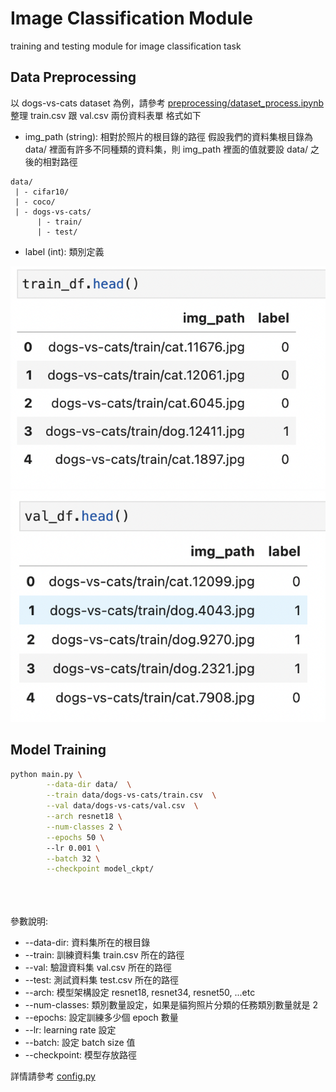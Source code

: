 # Image Classification Module

training and testing module for image classification task

## Data Preprocessing

以 dogs-vs-cats dataset 為例，請參考 [preprocessing/dataset_process.ipynb](preprocessing/dataset_process.ipynb)
整理 train.csv 跟 val.csv 兩份資料表單
格式如下

* img_path (string): 相對於照片的根目錄的路徑
  假設我們的資料集根目錄為 data/ 裡面有許多不同種類的資料集，則 img_path 裡面的值就要設 data/ 之後的相對路徑

```
data/ 
 | - cifar10/
 | - coco/
 | - dogs-vs-cats/
      | - train/
      | - test/   
```

* label (int): 類別定義

![](image/train_dataframe.png)
![](image/val_dataframe.png)



## Model Training

```bash
python main.py \
        --data-dir data/  \
        --train data/dogs-vs-cats/train.csv  \
        --val data/dogs-vs-cats/val.csv  \
        --arch resnet18 \
        --num-classes 2 \
        --epochs 50 \ 
        --lr 0.001 \
        --batch 32 \
        --checkpoint model_ckpt/  

   
 
```

參數說明:
* --data-dir: 資料集所在的根目錄 
* --train:  訓練資料集 train.csv 所在的路徑
* --val:  驗證資料集 val.csv 所在的路徑
* --test: 測試資料集 test.csv 所在的路徑
* --arch: 模型架構設定 resnet18, resnet34, resnet50, ...etc
* --num-classes: 類別數量設定，如果是貓狗照片分類的任務類別數量就是 2 
* --epochs: 設定訓練多少個 epoch 數量
* --lr: learning rate 設定
* --batch: 設定 batch size 值
* --checkpoint: 模型存放路徑

詳情請參考 [config.py](config.py)
